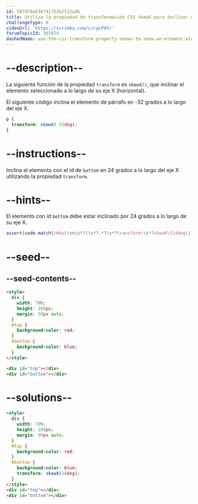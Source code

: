 ```yaml
---
id: 587d78a6367417b2b2512adb
title: Utiliza la propiedad de transformación CSS skewX para inclinar un elemento a lo largo del eje X
challengeType: 0
videoUrl: 'https://scrimba.com/c/cyLP8Sr'
forumTopicId: 301074
dashedName: use-the-css-transform-property-skewx-to-skew-an-element-along-the-x-axis
---
```


# --description--

La siguiente función de la propiedad `transform` es `skewX()`, que inclinar el elemento seleccionado a lo largo de su eje X (horizontal).

El siguiente código inclina el elemento de párrafo en -32 grados a lo largo del eje X.

```css
p {
  transform: skewX(-32deg);
}
```

# --instructions--

Inclina el elemento con el id de `bottom` en 24 grados a lo largo del eje X utilizando la propiedad `transform`.

# --hints--

El elemento con id `bottom` debe estar inclinado por 24 grados a lo largo de su eje X.

```js
assert(code.match(/#bottom\s*?{\s*?.*?\s*?transform:\s*?skewX\(24deg\);/g));
```

# --seed--

## --seed-contents--

```html
<style>
  div {
    width: 70%;
    height: 100px;
    margin: 50px auto;
  }
  #top {
    background-color: red;
  }
  #bottom {
    background-color: blue;
  }
</style>

<div id="top"></div>
<div id="bottom"></div>
```

# --solutions--

```html
<style>
  div {
    width: 70%;
    height: 100px;
    margin: 50px auto;
  }
  #top {
    background-color: red;
  }
  #bottom {
    background-color: blue;
    transform: skewX(24deg);
  }
</style>
<div id="top"></div>
<div id="bottom"></div>
```
